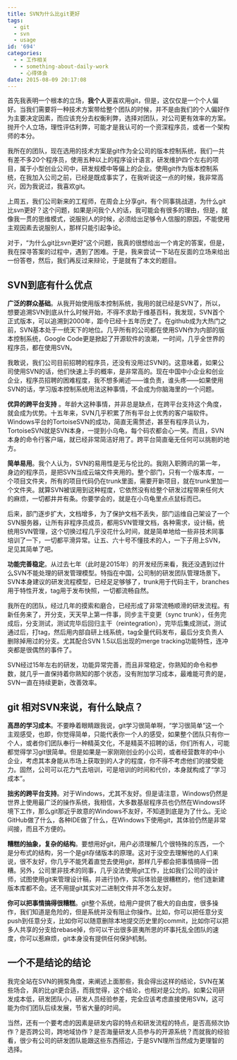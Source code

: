 ```yaml
---
title: SVN为什么比git更好
tags:
  - git
  - svn
  - usage
id: '694'
categories:
  - - 工作相关
  - - something-about-daily-work
    - 心得体会
date: 2015-08-09 20:17:08
---
```


首先我表明一个根本的立场，**我个人**更喜欢用git，但是，这仅仅是一个个人偏好。当我们需要将一种技术方案带给整个团队的时候，并不是由我们的个人偏好作为主要决定因素，而应该充分去权衡利弊，选择对团队，对公司更有效率的方案。抛开个人立场，理性评估利弊，可能才是我认可的一个资深程序员，或者一个架构师的本分。

我所在的团队，现在选用的技术方案是git作为全公司的版本控制系统，我们一共有差不多20个程序员，使用五种以上的程序设计语言，研发维护四个左右的项目，属于小型创业公司中，研发规模中等偏上的企业。使用git作为版本控制系统，在我加入公司之前，已经是既成事实了，在我听说这一点的时候，我非常高兴，因为我说过，我喜欢git。

上周五，我们公司新来的工程师，在周会上分享git，有个同事挑战道，为什么git比svn更好？这个问题，如果是问我个人的话，我可能会有很多的理由，但是，就像我一贯的思维模式，说服别人的时候，必须给出足够令人信服的原因，不能使用主观因素去说服别人，那样只能引起争论。

对于，“为什么git比svn更好”这个问题，我真的很想给出一个肯定的答案，但是，我在探寻答案的过程中，遇到了困难。于是，我来尝试一下站在反面的立场来给出一份答卷，然后，我们再反过来辩论，于是就有了本文的题目。
<!-- more -->
## SVN到底有什么优点

**广泛的群众基础**。从我开始使用版本控制系统，我用的就已经是SVN了，所以，想要追溯SVN到底从什么时候开始，不得不求助于维基百科，我发现，SVN首个正式版本，可以追溯到2000年，距今已经十五年历史了。在github成为大热门之前，SVN基本处于一统天下的地位。几乎所有的公司都在使用SVN作为内部的版本控制系统，Google Code更是掀起了开源软件的浪潮，一时间，几乎全世界的程序员，都在使用SVN。

我敢说，我们公司目前招聘的程序员，还没有没用过SVN的。这意味着，如果公司使用SVN的话，他们快速上手的概率，是非常高的。现在中国中小企业和创业企业，程序员招聘的困难程度，我不想多阐述——谁负责，谁头疼——如果使用SVN的话，学习版本控制系统用法这种事情，不会成为你脑海里的一个问题。

**优异的跨平台支持** 。年龄大这种事情，并非总是缺点，在跨平台支持这个角度，就会成为优势。十五年来，SVN几乎积累了所有平台上优秀的客户端软件。Windows平台的TortoiseSVN的成功，简直无需赘述，甚至有程序员认为，TortoiseSVN就是SVN本身，一提到小乌龟，每个码农都会心一笑。而且，SVN本身的命令行客户端，就已经非常简洁好用了。跨平台简直毫无任何可以挑剔的地方。

**简单易用**。我个人认为，SVN的易用性是无与伦比的。我刚入职腾讯的第一年，身边的程序员，是把SVN当成云端文件夹用的。整个部门，只有一个版本库，一个项目文件夹，所有的项目代码仍在trunk里面，需要开新项目，就在trunk里加一个文件夹。就算SVN被误用到这种程度，它依然没有给整个研发过程带来任何大的麻烦，一切都井井有条。你要学会的，就是在小乌龟里点点鼠标而已。

后来，部门逐步扩大，文档增多，为了保护文档不丢失，部门运维自己架设了一个SVN服务器，让所有非程序员成员，都用SVN管理文档，各种需求，设计稿，统统用SVN管理，这个切换过程几乎没花什么时间，就是简单地给一些非技术同事培训了一下，一切都平滑异常。让五、六十号不懂技术的人，一下子用上SVN，足见其简单了吧。

**功能完善稳定**。从过去七年（此时是2015年）的开发经历来看，我还没遇到过什么SVN不能处理的研发管理模型。特指在中国，公司制的研发团队管理场景下。SVN本身建议的研发流程模型，已经足足够够了，trunk用于代码主干，branches用于特性开发，tag用于发布快照，一切都流畅自然。

我所在的团队，经过几年的摸索和磨合，已经形成了非常流畅顺滑的研发流程。有新任务来了，开分支，天天早上第一件事，同步主干变更（sync trunk），任务完成后，分支测试，测试完毕后回归主干（reintegration），完毕后集成测试，测试通过后，打tag，然后用内部自研上线系统，tag全量代码发布，最后分支负责人删除掉用过的分支。尤其配合SVN 1.5以后出现的merge tracking功能特性，连冲突都是很偶然的事件了。

SVN经过15年左右的研发，功能异常完善，而且非常稳定，你熟知的命令和参数，就几乎一直保持着你熟知的那个状态，没有附加学习成本，最难能可贵的是，SVN一直在持续更新，改善效率。

## git 相对SVN来说，有什么缺点？

**高昂的学习成本**。不要睁着眼睛跟我说，git学习很简单啊，“学习很简单”这一个主观感受，也即，你觉得简单，只能代表你一个人的感受，如果整个团队只有你一个人，或者你们团队奉行一种精英文化，不是精英不招聘的话，你们所有人，可能都觉得学习git很简单。但是如果是一家刚刚创业的小公司，或者经营数年的中小企业，考虑其本身能从市场上获取到的人才的程度，你不得不考虑他们的接受能力。固然，公司可以花力气去培训，可是培训的时间和代价，本身就构成了“学习成本”。

**拙劣的跨平台支持**。对于Windows，尤其不友好。但是请注意，Windows仍然是世界上使用最广泛的操作系统，我相信，大多数基层程序员也仍然在Windows环境下工作，那么git那近乎故意的Windows不友好，不知道到底是为了什么。无论GitHub做了什么，各种IDE做了什么，在Windows下使用git，其体验仍然是非常间接，而且不方便的。

**糟糕的抽象，复杂的结构**。要想用好git，用户必须理解几个很特殊的东西，一个是分布式的结构，另一个是git存储版本的原理。这对于没空去理解他的人们来说，很不友好，你几乎不能凭着直觉去使用git，那样几乎都会把事情搞得一团糟。另外，公司里非技术的同事，几乎没法使用git工作，比如我们公司的设计师，试图使用git来管理设计稿，并进行协作，实际体验是很糟糕的，他们连新建版本库都不会。还不用提git其实对二进制文件并不怎么友好。

**你可以把事情搞得很糟糕**。git整个系统，给用户提供了极大的自由度，很多操作，我们知道是危险的，但是系统并没有阻止你操作。比如，你可以把任意分支push到任意分支，比如你可以随意删除本地提交历史里的commit，比如你可以把多人共享的分支给rebase掉，你可以干出很多匪夷所思的坏事托乱全团队的速度，你可以惹麻烦，git本身没有提供任何保护机制。

## 一个不是结论的结论

我完全站在SVN的拥泵角度，来阐述上面那些，我会得出这样的结论，SVN在某些场合，真的比git更合适，而我觉得，这个结论，也相对是公允的。如果公司研发成本低，研发团队小，研发人员经验参差，完全应该考虑直接使用SVN，这可能为你们团队后续发展，节省大量的时间。

当然，还有一个要考虑的因素是研发内容的特点和研发流程的特点，是否高频次协作？是否跨公司，跨地域协作？是否海量研发人员参与的开源系统？而就我的经验看，很少有公司的研发团队能跟这些东西搭边，于是SVN理所当然成为更理智的选择。